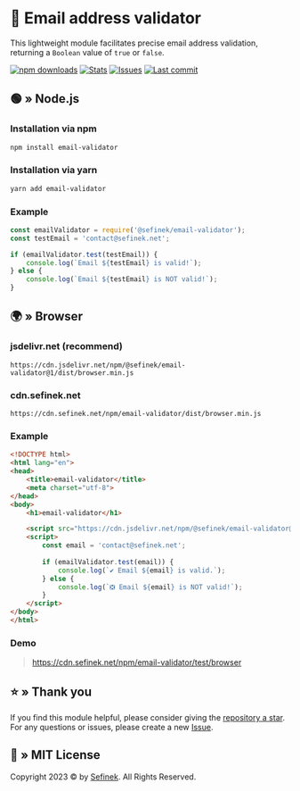 # 📨 Email address validator
This lightweight module facilitates precise email address validation, returning a `Boolean` value of `true` or `false`.

[![npm downloads](https://img.shields.io/npm/dt/@sefinek24/email-validator.svg?maxAge=3600)](https://www.npmjs.com/package/email-validator)
[![Stats](https://data.jsdelivr.com/v1/package/npm/@sefinek/email-validator/badge?style=rounded)](https://www.jsdelivr.com/package/npm/@sefinek/email-validator)
[![Issues](https://img.shields.io/github/issues/sefinek24/email-validator)](https://github.com/sefinek24/email-validator/issues)
[![Last commit](https://img.shields.io/github/last-commit/sefinek24/email-validator)](https://github.com/sefinek24/email-validator/commits/main)

## 🟢 » Node.js
### Installation via npm
```bash
npm install email-validator
```

### Installation via yarn
```bash
yarn add email-validator
```

### Example
```js
const emailValidator = require('@sefinek/email-validator');
const testEmail = 'contact@sefinek.net';

if (emailValidator.test(testEmail)) {
    console.log(`Email ${testEmail} is valid!`);
} else {
    console.log(`Email ${testEmail} is NOT valid!`);
}
```


## 🌍 » Browser
### jsdelivr.net (recommend)
```
https://cdn.jsdelivr.net/npm/@sefinek/email-validator@1/dist/browser.min.js
```

### cdn.sefinek.net
```
https://cdn.sefinek.net/npm/email-validator/dist/browser.min.js
```

### Example
```html
<!DOCTYPE html>
<html lang="en">
<head>
    <title>email-validator</title>
    <meta charset="utf-8">
</head>
<body>
    <h1>email-validator</h1>

    <script src="https://cdn.jsdelivr.net/npm/@sefinek/email-validator@1/dist/browser.min.js"></script>
    <script>
        const email = 'contact@sefinek.net';
        
        if (emailValidator.test(email)) {
            console.log(`✔️ Email ${email} is valid.`);
        } else {
            console.log(`❎ Email ${email} is NOT valid!`);
        }
    </script>
</body>
</html>
```

### Demo
> https://cdn.sefinek.net/npm/email-validator/test/browser


## ⭐ » Thank you
If you find this module helpful, please consider giving the [repository a star](https://github.com/sefinek24/email-validator).
For any questions or issues, please create a new [Issue](https://github.com/sefinek24/email-validator/issues/new).


## 📑 » MIT License
Copyright 2023 © by [Sefinek](https://sefine.net). All Rights Reserved.